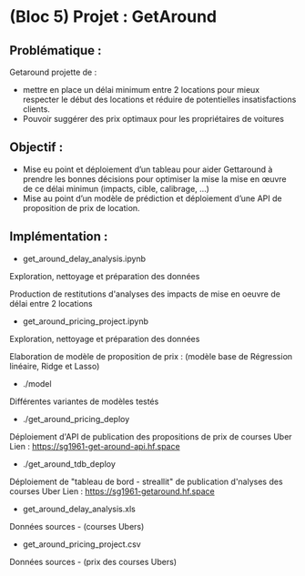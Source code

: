 # (Bloc 5) Projet : GetAround

## Problématique :
Getaround projette de :
* mettre en place un délai minimum entre 2 locations pour mieux respecter le début des locations et réduire de potentielles insatisfactions clients.
* Pouvoir suggérer des prix optimaux pour les propriétaires de voitures 

## Objectif :
* Mise eu point et déploiement d’un tableau pour aider Gettaround à prendre les bonnes décisions  pour optimiser la mise la mise en œuvre de ce délai minimun (impacts, cible, calibrage, …)
* Mise au point d’un modèle de prédiction et déploiement d’une API de proposition de prix de location.

## Implémentation :

* get_around_delay_analysis.ipynb

Exploration, nettoyage et préparation des données

Production de restitutions d'analyses des impacts de mise en oeuvre de délai entre 2 locations

* get_around_pricing_project.ipynb

Exploration, nettoyage et préparation des données

Elaboration de modèle de proposition de prix : (modèle base de Régression linéaire, Ridge et Lasso)

* ./model

Différentes variantes de modèles testés

* ./get_around_pricing_deploy
  
Déploiement d'API de publication des propositions de prix de courses Uber
Lien : https://sg1961-get-around-api.hf.space

* ./get_around_tdb_deploy
  
Déploiement de "tableau de bord - streallit" de publication d'nalyses des courses Uber
Lien :  https://sg1961-getaround.hf.space

* get_around_delay_analysis.xls
  
Données sources - (courses Ubers)

* get_around_pricing_project.csv
  
Données sources - (prix des courses Ubers)
